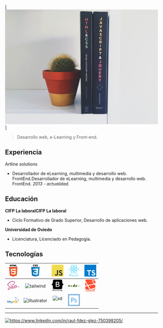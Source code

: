 
[![Header](https://raw.githubusercontent.com/desarrollador1982/desarrollador1982/main/greg-rakozy-vw3Ahg4x1tY-unsplash.jpg "Header")]

> Desarrollo web, e-Learning y Front-end.


## Experiencia
Artline solutions 
   - Desarrollador de eLearning, multimedia y desarrollo web. FrontEnd.Desarrollador de eLearning, multimedia y desarrollo web. FrontEnd.
   *2013 - actualidad.*
    

## Educación

**CIFP La laboralCIFP La laboral**

- Ciclo Formativo de Grado Superior, Desarrollo de aplicaciones web.
    
**Universidad de Oviedo**
- Licenciatura, Licenciado en Pedagogía.

## Tecnologías


| <img src="https://raw.githubusercontent.com/devicons/devicon/master/icons/html5/html5-original-wordmark.svg" alt="html5" width="40" height="40"/>  | <img src="https://raw.githubusercontent.com/devicons/devicon/master/icons/css3/css3-original-wordmark.svg" alt="css3" width="40" height="40"/>  |  <img src="https://raw.githubusercontent.com/devicons/devicon/master/icons/javascript/javascript-original.svg" alt="javascript" width="40" height="40"/>  |   <img src="https://raw.githubusercontent.com/devicons/devicon/master/icons/react/react-original-wordmark.svg" alt="react" width="40" height="40"/>  |  <img src="https://raw.githubusercontent.com/devicons/devicon/master/icons/typescript/typescript-original.svg" alt="typescript" width="40" height="40"/> |
| :------------: | :------------: | :------------: | :------------: | :------------: |
|   <img src="https://raw.githubusercontent.com/devicons/devicon/master/icons/sass/sass-original.svg" alt="sass" width="40" height="40"/>   |  <img src="https://www.vectorlogo.zone/logos/tailwindcss/tailwindcss-icon.svg" alt="tailwind" width="40" height="40"/>   | <img src="https://raw.githubusercontent.com/devicons/devicon/master/icons/bootstrap/bootstrap-plain-wordmark.svg" alt="bootstrap" width="40" height="40"/> | <img  src="https://raw.githubusercontent.com/devicons/devicon/master/icons/nodejs/nodejs-original-wordmark.svg" alt="nodejs" width="40" height="40"/> | <img src="https://raw.githubusercontent.com/devicons/devicon/master/icons/laravel/laravel-plain-wordmark.svg" alt="laravel" width="40" height="40"/>
|   <img src="https://raw.githubusercontent.com/devicons/devicon/master/icons/mysql/mysql-original-wordmark.svg" alt="mysql" width="40" height="40"/> | <img src="https://www.vectorlogo.zone/logos/adobe_illustrator/adobe_illustrator-icon.svg" alt="illustrator" width="40" height="40"/>   | <img src="https://cdn.worldvectorlogo.com/logos/adobe-xd.svg" alt="xd" width="40" height="40"/> </a> </p>  |  <img src="https://raw.githubusercontent.com/devicons/devicon/master/icons/photoshop/photoshop-line.svg" alt="photoshop" width="40" height="40"/> 

<hr>

<a href="https://linkedin.com/in/https://www.linkedin.com/in/raul-fdez-glez-750398205/" target="blank"><img align="center" src="https://raw.githubusercontent.com/rahuldkjain/github-profile-readme-generator/master/src/images/icons/Social/linked-in-alt.svg" alt="https://www.linkedin.com/in/raul-fdez-glez-750398205/" height="30" width="40" /></a>  
